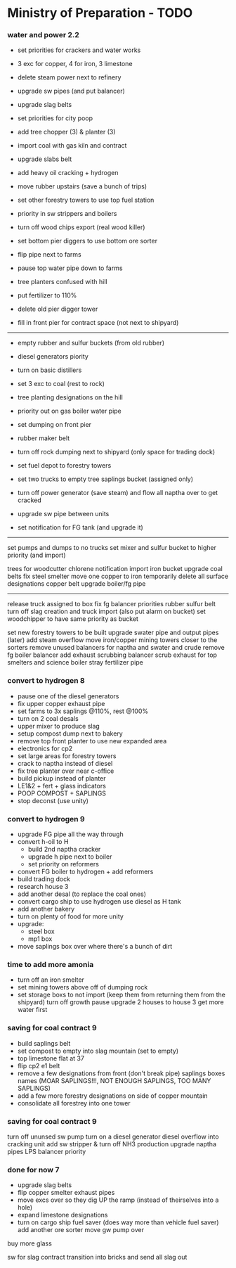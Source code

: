 # Ministry of Preparation - TODO

### water and power 2.2
- set priorities for crackers and water works
- 3 exc for copper, 4 for iron, 3 limestone
- delete steam power next to refinery
- upgrade sw pipes (and put balancer)
- upgrade slag belts
- set priorities for city poop

- add tree chopper (3) & planter (3)
- import coal with gas kiln and contract

- upgrade slabs belt
- add heavy oil cracking + hydrogen
- move rubber upstairs (save a bunch of trips)


- set other forestry towers to use top fuel station
- priority in sw strippers and boilers
- turn off wood chips export (real wood killer)
- set bottom pier diggers to use bottom ore sorter
- flip pipe next to farms
- pause top water pipe down to farms
- tree planters confused with hill
- put fertilizer to 110%
- delete old pier digger tower
- fill in front pier for contract space (not next to shipyard)

----

- empty rubber and sulfur buckets (from old rubber)

- diesel generators piority
- turn on basic distillers
- set 3 exc to coal (rest to rock)
- tree planting designations on the hill
- priority out on gas boiler water pipe
- set dumping on front pier
- rubber maker belt
- turn off rock dumping next to shipyard (only space for trading dock)
- set fuel depot to forestry towers
- set two trucks to empty tree saplings bucket (assigned only)

- turn off power generator (save steam) and flow all naptha over to get cracked
- upgrade sw pipe between units
- set notification for FG tank (and upgrade it)

----

set pumps and dumps to no trucks
set mixer and sulfur bucket to higher priority (and import)

trees for woodcutter
chlorene notification
import iron bucket
upgrade coal belts
fix steel smelter
move one copper to iron temporarily
delete all surface designations
copper belt
upgrade boiler/fg pipe

----

release truck assigned to box
fix fg balancer priorities
rubber sulfur belt
turn off slag creation and truck import (also put alarm on bucket)
set woodchipper to have same priority as bucket

set new forestry towers to be built
upgrade swater pipe and output pipes
(later) add steam overflow
move iron/copper mining towers closer to the sorters
remove unused balancers for naptha and swater and crude
remove fg boiler balancer
add exhaust scrubbing balancer
scrub exhaust for top smelters and science boiler
stray fertilizer pipe

### convert to hydrogen 8
- pause one of the diesel generators
- fix upper copper exhaust pipe
- set farms to 3x saplings @110%, rest @100%
- turn on 2 coal desals
- upper mixer to produce slag
- setup compost dump next to bakery
- remove top front planter to use new expanded area
- electronics for cp2
- set large areas for forestry towers
- crack to naptha instead of diesel
- fix tree planter over near c-office
- build pickup instead of planter
- LE1&2 + fert + glass indicators
- POOP COMPOST + SAPLINGS
- stop deconst (use unity)

### convert to hydrogen 9
- upgrade FG pipe all the way through
- convert h-oil to H
	- build 2nd naptha cracker
	- upgrade h pipe next to boiler
	- set priority on reformers
- convert FG boiler to hydrogen + add reformers
- build trading dock
- research house 3
- add another desal (to replace the coal ones)
- convert cargo ship to use hydrogen
	use diesel as H tank
- add another bakery
- turn on plenty of food for more unity
- upgrade:
	- steel box
	- mp1 box
- move saplings box over where there's a bunch of dirt

### time to add more amonia
- turn off an iron smelter
- set mining towers above off of dumping rock
- set storage boxs to not import (keep them from returning them from the shipyard)
turn off growth pause
upgrade 2 houses to house 3
	get more water first

### saving for coal contract 9
- build saplings belt
- set compost to empty into slag mountain (set to empty)
- top limestone flat at 37
- flip cp2 e1 belt
- remove a few designations from front (don't break pipe)
saplings boxes names (MOAR SAPLINGS!!!, NOT ENOUGH SAPLINGS, TOO MANY SAPLINGS)
- add a few more forestry designations on side of copper mountain
- consolidate all forestrey into one tower

### saving for coal contract 9
turn off ununsed sw pump
turn on a diesel generator
diesel overflow into cracking unit
	add sw stripper & turn off NH3 production
	upgrade naptha pipes
LPS balancer priority

### done for now 7
- upgrade slag belts
- flip copper smelter exhaust pipes
- move excs over so they dig UP the ramp (instead of theirselves into a hole)
- expand limestone designations
- turn on cargo ship fuel saver (does way more than vehicle fuel saver)
add another ore sorter
move gw pump over

buy more glass

sw for slag contract
transition into bricks and send all slag out
